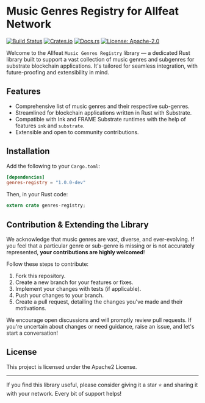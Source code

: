 # Music Genres Registry for Allfeat Network

[![Build Status](https://travis-ci.com/your-repo/musicgenres.svg?branch=master)](https://travis-ci.com/your-repo/musicgenres)
[![Crates.io](https://img.shields.io/crates/v/musicgenres.svg)](https://crates.io/crates/musicgenres)
[![Docs.rs](https://docs.rs/musicgenres/badge.svg)](https://docs.rs/musicgenres)
[![License: Apache-2.0](https://img.shields.io/badge/License-Apache2.0-yellow.svg)](https://opensource.org/licenses/Apache-2.0)

Welcome to the Allfeat `Music Genres Registry` library — a dedicated Rust library built to support a vast collection of music genres and subgenres for substrate blockchain applications. It's tailored for seamless integration, with future-proofing and extensibility in mind.

## Features

- Comprehensive list of music genres and their respective sub-genres.
- Streamlined for blockchain applications written in Rust with Substrate.
- Compatible with Ink and FRAME Substrate runtimes with the help of features `ink` and `substrate`.
- Extensible and open to community contributions.

## Installation

Add the following to your `Cargo.toml`:

```toml
[dependencies]
genres-registry = "1.0.0-dev"
```

Then, in your Rust code:

```rust
extern crate genres-registry;
```

## Contribution & Extending the Library

We acknowledge that music genres are vast, diverse, and ever-evolving. If you feel that a particular genre or sub-genre is missing or is not accurately represented, **your contributions are highly welcomed**!

Follow these steps to contribute:

1. Fork this repository.
2. Create a new branch for your features or fixes.
3. Implement your changes with tests (if applicable).
4. Push your changes to your branch.
5. Create a pull request, detailing the changes you've made and their motivations.

We encourage open discussions and will promptly review pull requests. If you're uncertain about changes or need guidance, raise an issue, and let's start a conversation!

## License

This project is licensed under the Apache2 License.

---

If you find this library useful, please consider giving it a star ⭐ and sharing it with your network. Every bit of support helps!